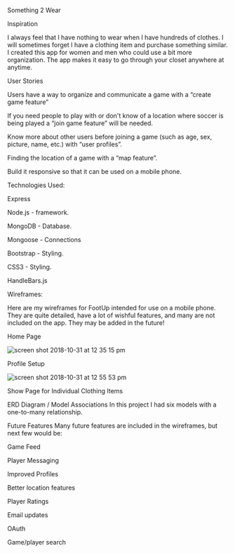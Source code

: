Something 2 Wear

Inspiration

I always feel that I have nothing to wear when I have hundreds of clothes. I will sometimes forget I have a clothing item and purchase something similar. I created this app for women and men who could use a bit more organization. The app makes it easy to go through your closet anywhere at anytime.  


User Stories

Users have a way to organize and communicate a game with a “create game feature”

If you need people to play with or don't know of a location where soccer is being played a “join game feature” will be needed.

Know more about other users before joining a game (such as age, sex, picture, name, etc.) with “user profiles”.

Finding the location of a game with a “map feature”.

Build it responsive so that it can be used on a mobile phone.


Technologies Used:

Express 

Node.js - framework.

MongoDB - Database.

Mongoose - Connections

Bootstrap - Styling.

CSS3 - Styling.

HandleBars.js



Wireframes:

Here are my wireframes for FootUp intended for use on a mobile phone. They are quite detailed, have a lot of wishful features, and many are not included on the app. They may be added in the future!

Home Page

![screen shot 2018-10-31 at 12 35 15 pm](https://user-images.githubusercontent.com/33140493/47804534-6db8b380-dd0b-11e8-97c7-22593bd95841.png)



Profile Setup

![screen shot 2018-10-31 at 12 55 53 pm](https://user-images.githubusercontent.com/33140493/47804924-6e057e80-dd0c-11e8-9a63-9054f8829ce1.png)





Show Page for Individual Clothing Items





ERD Diagram / Model Associations
In this project I had six models with a one-to-many relationship. 

Future Features
Many future features are included in the wireframes, but next few would be:

Game Feed

Player Messaging

Improved Profiles

Better location features

Player Ratings

Email updates

OAuth

Game/player search

